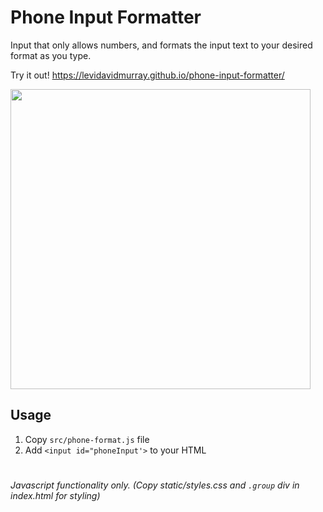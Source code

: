 # Phone Input Formatter
Input that only allows numbers, and formats the input text to your desired format as you type.

Try it out! https://levidavidmurray.github.io/phone-input-formatter/

<img src="https://github.com/levidavidmurray/phone-input-formatter/raw/master/static/showcase.gif" alt="" width="480">

## Usage
1. Copy `src/phone-format.js` file
2. Add `<input id="phoneInput'>` to your HTML

#

*Javascript functionality only. (Copy static/styles.css and `.group` div in index.html for styling)*
